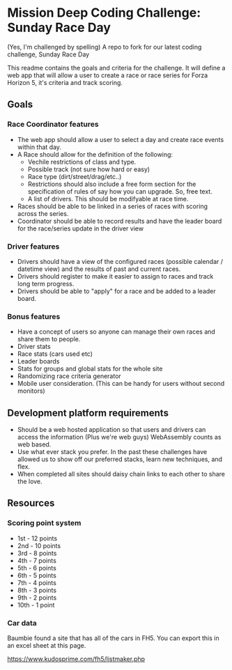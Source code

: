# Mission Deep Coding Challenge: Sunday Race Day
(Yes, I'm challenged by spelling)
A repo to fork for our latest coding challenge, Sunday Race Day 

This readme contains the goals and criteria for the challenge. It will define a web app that will allow a user to create a race or race series for Forza Horizon 5, it's criteria and track scoring.

## Goals
### Race Coordinator features
- The web app should allow a user to select a day and create race events within that day.
- A Race should allow for the definition of the following:
  - Vechile restrictions of class and type.
  - Possible track (not sure how hard or easy)
  - Race type (dirt/street/drag/etc..)
  - Restrictions should also include a free form section for the specification of rules of say how you can upgrade. So, free text.
  - A list of drivers. This should be modifyable at race time.
- Races should be able to be linked in a series of races with scoring across the series. 
- Coordinator should be able to record results and have the leader board for the race/series update in the driver view

### Driver features
- Drivers should have a view of the configured races (possible calendar / datetime view) and the results of past and current races.
- Drivers should register to make it easier to assign to races and track long term progress.
- Drivers should be able to "apply" for a race and be added to a leader board.
### Bonus features
- Have a concept of users so anyone can manage their own races and share them to people. 
- Driver stats
- Race stats (cars used etc)
- Leader boards
- Stats for groups and global stats for the whole site
- Randomizing race criteria generator
- Mobile user consideration. (This can be handy for users without second monitors)

## Development platform requirements
- Should be a web hosted application so that users and drivers can access the information (Plus we're web guys) WebAssembly counts as web based. 
- Use what ever stack you prefer. In the past these challenges have allowed us to show off our preferred stacks, learn new techniques, and flex.
- When completed all sites should daisy chain links to each other to share the love. 

## Resources

### Scoring point system

- 1st - 12 points
- 2nd - 10 points
- 3rd - 8 points
- 4th - 7 points
- 5th - 6 points
- 6th - 5 points
- 7th - 4 points
- 8th - 3 points
- 9th - 2 points
- 10th - 1 point

### Car data
Baumbie found a site that has all of the cars in FH5. You can export this in an excel sheet at this page.

https://www.kudosprime.com/fh5/listmaker.php
